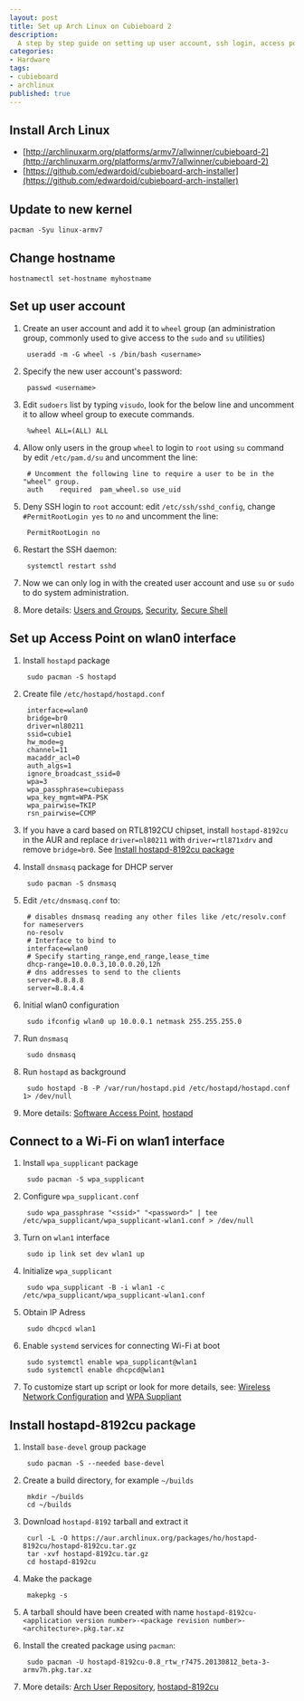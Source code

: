 ```yaml
---
layout: post
title: Set up Arch Linux on Cubieboard 2
description:
  A step by step guide on setting up user account, ssh login, access point and connect to a Wi-Fi network. Install AUR packages on Arch Linux.
categories:
- Hardware
tags:
- cubieboard
- archlinux
published: true
---
```


## Install Arch Linux

- [http://archlinuxarm.org/platforms/armv7/allwinner/cubieboard-2](http://archlinuxarm.org/platforms/armv7/allwinner/cubieboard-2)
- [https://github.com/edwardoid/cubieboard-arch-installer](https://github.com/edwardoid/cubieboard-arch-installer)

## Update to new kernel

    pacman -Syu linux-armv7

## Change hostname

    hostnamectl set-hostname myhostname

## Set up user account

1. Create an user account and add it to `wheel` group (an administration group, commonly used to give access to the `sudo` and `su` utilities)
    
        useradd -m -G wheel -s /bin/bash <username>

1. Specify the new user account's password:

        passwd <username>

1. Edit `sudoers` list by typing `visudo`, look for the below line and uncomment it to allow wheel group to execute commands. 

        %wheel ALL=(ALL) ALL

1. Allow only users in the group `wheel` to login to `root` using `su` command by edit `/etc/pam.d/su` and uncomment the line:

        # Uncomment the following line to require a user to be in the "wheel" group.
        auth    required  pam_wheel.so use_uid

1. Deny SSH login to `root` account: edit `/etc/ssh/sshd_config`, change `#PermitRootLogin yes` to `no` and uncomment the line:

        PermitRootLogin no

1. Restart the SSH daemon:

        systemctl restart sshd

1. Now we can only log in with the created user account and use `su` or `sudo` to do system administration.

1. More details: [Users and Groups](https://wiki.archlinux.org/index.php/Users_and_groups), [Security](https://wiki.archlinux.org/index.php/Security), [Secure Shell](https://wiki.archlinux.org/index.php/Secure_Shell)

## Set up Access Point on wlan0 interface

1. Install `hostapd` package

        sudo pacman -S hostapd

1. Create file `/etc/hostapd/hostapd.conf`

        interface=wlan0
        bridge=br0
        driver=nl80211
        ssid=cubie1
        hw_mode=g
        channel=11
        macaddr_acl=0
        auth_algs=1
        ignore_broadcast_ssid=0
        wpa=3
        wpa_passphrase=cubiepass
        wpa_key_mgmt=WPA-PSK
        wpa_pairwise=TKIP
        rsn_pairwise=CCMP

1. If you have a card based on RTL8192CU chipset, install `hostapd-8192cu` in the AUR and replace `driver=nl80211` with `driver=rtl871xdrv` and remove `bridge=br0`. See [Install hostapd-8192cu package](#hostapd-8192cu)

1. Install `dnsmasq` package for DHCP server
  
        sudo pacman -S dnsmasq

1. Edit `/etc/dnsmasq.conf` to:

        # disables dnsmasq reading any other files like /etc/resolv.conf for nameservers
        no-resolv
        # Interface to bind to
        interface=wlan0
        # Specify starting_range,end_range,lease_time
        dhcp-range=10.0.0.3,10.0.0.20,12h
        # dns addresses to send to the clients
        server=8.8.8.8
        server=8.8.4.4

1. Initial wlan0 configuration

        sudo ifconfig wlan0 up 10.0.0.1 netmask 255.255.255.0

1. Run `dnsmasq`

        sudo dnsmasq

1. Run `hostapd` as background

        sudo hostapd -B -P /var/run/hostapd.pid /etc/hostapd/hostapd.conf 1> /dev/null

1. More details: [Software Access Point](https://wiki.archlinux.org/index.php/Software_access_point), [hostapd](https://wireless.wiki.kernel.org/en/users/Documentation/hostapd)

## Connect to a Wi-Fi on wlan1 interface

1. Install `wpa_supplicant` package
    
        sudo pacman -S wpa_supplicant
    
1. Configure `wpa_supplicant.conf`

        sudo wpa_passphrase "<ssid>" "<password>" | tee /etc/wpa_supplicant/wpa_supplicant-wlan1.conf > /dev/null

1. Turn on `wlan1` interface
    
        sudo ip link set dev wlan1 up

1. Initialize `wpa_supplicant`

        sudo wpa_supplicant -B -i wlan1 -c /etc/wpa_supplicant/wpa_supplicant-wlan1.conf

1. Obtain IP Adress

        sudo dhcpcd wlan1

1. Enable `systemd` services for connecting Wi-Fi at boot
  
        sudo systemctl enable wpa_supplicant@wlan1
        sudo systemctl enable dhcpcd@wlan1

1. To customize start up script or look for more details, see: [Wireless Network Configuration](https://wiki.archlinux.org/index.php/Wireless_network_configuration#Custom_startup_scripts.2Fservices) and [WPA Suppliant](https://wiki.archlinux.org/index.php/WPA_supplicant)

## <a name="hostapd-8192cu"></a>Install hostapd-8192cu package

1. Install `base-devel` group package

        sudo pacman -S --needed base-devel

1. Create a build directory, for example `~/builds`

        mkdir ~/builds
        cd ~/builds

1. Download `hostapd-8192` tarball and extract it

        curl -L -O https://aur.archlinux.org/packages/ho/hostapd-8192cu/hostapd-8192cu.tar.gz
        tar -xvf hostapd-8192cu.tar.gz
        cd hostapd-8192cu

1. Make the package

        makepkg -s

1. A tarball should have been created with name `hostapd-8192cu-<application version number>-<package revision number>-<architecture>.pkg.tar.xz`

1. Install the created package using `pacman`:

        sudo pacman -U hostapd-8192cu-0.8_rtw_r7475.20130812_beta-3-armv7h.pkg.tar.xz

1. More details: [Arch User Repository](https://wiki.archlinux.org/index.php/Arch_User_Repository), [hostapd-8192cu](https://aur.archlinux.org/packages/hostapd-8192cu/)


